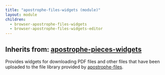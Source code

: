 ```yaml
---
title: "apostrophe-files-widgets (module)"
layout: module
children:
  - browser-apostrophe-files-widgets
  - browser-apostrophe-files-widgets-editor
---
```

## Inherits from: [apostrophe-pieces-widgets](../apostrophe-pieces-widgets/index.html)
Provides widgets for downloading PDF files and other files that have been
uploaded to the file library provided by [apostrophe-files](../apostrophe-files/index.html).


